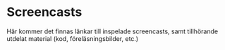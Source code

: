 Screencasts
===========

Här kommer det finnas länkar till inspelade screencasts, samt
tillhörande utdelat material (kod, föreläsningsbilder, etc.)